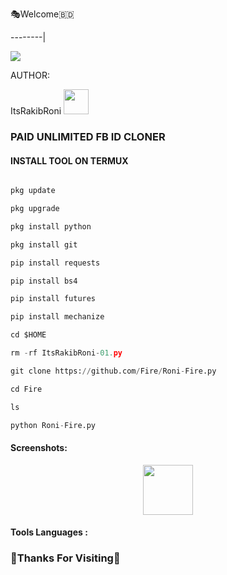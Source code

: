 🎭Welcome🇧🇩

--------|

![](https://media.tenor.com/iVCiM9W7cvYAAAAd/welcome.gif)

AUTHOR:

<p align="center">

ItsRakibRoni <img src="https://media.tenor.com/rePDfDWO3XoAAAAM/hacking.gif" width="40px"></i></b>

</p> 

### PAID UNLIMITED FB ID CLONER

#### INSTALL TOOL ON TERMUX

```python

pkg update

pkg upgrade

pkg install python

pkg install git

pip install requests

pip install bs4

pip install futures

pip install mechanize

cd $HOME 

rm -rf ItsRakibRoni-01.py

git clone https://github.com/Fire/Roni-Fire.py

cd Fire

ls

python Roni-Fire.py

```

#### Screenshots:

<p align="center"><img src="https://media.tenor.com/rePDfDWO3XoAAAAM/hacking.gif" width="80px">

#### Tools Languages :

### 🧐Thanks For Visiting🐅

